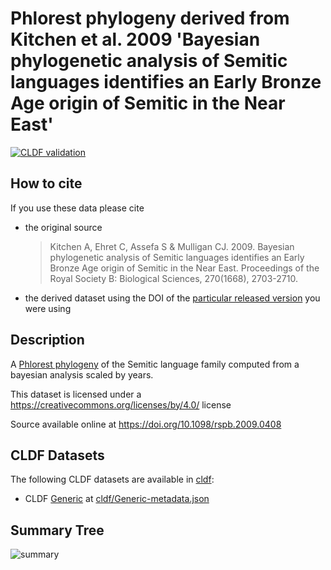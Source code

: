 # Phlorest phylogeny derived from Kitchen et al. 2009 'Bayesian phylogenetic analysis of Semitic languages identifies an Early Bronze Age origin of Semitic in the Near East'

[![CLDF validation](https://github.com/phlorest/kitchen_et_al2009/workflows/CLDF-validation/badge.svg)](https://github.com/phlorest/kitchen_et_al2009/actions?query=workflow%3ACLDF-validation)

## How to cite

If you use these data please cite
- the original source
  > Kitchen A, Ehret C, Assefa S & Mulligan CJ. 2009. Bayesian phylogenetic analysis of Semitic languages identifies an Early Bronze Age origin of Semitic in the Near East. Proceedings of the Royal Society B: Biological Sciences, 270(1668), 2703-2710.
- the derived dataset using the DOI of the [particular released version](../../releases/) you were using

## Description

A [Phlorest phylogeny](https://github.com/phlorest) of the Semitic language family computed from a bayesian analysis scaled by years.


This dataset is licensed under a https://creativecommons.org/licenses/by/4.0/ license

Source available online at https://doi.org/10.1098/rspb.2009.0408


## CLDF Datasets

The following CLDF datasets are available in [cldf](cldf):

- CLDF [Generic](https://github.com/cldf/cldf/tree/master/modules/Generic) at [cldf/Generic-metadata.json](cldf/Generic-metadata.json)

## Summary Tree

![summary](https://raw.githubusercontent.com/phlorest/kitchen_et_al2009/main/summary_tree.svg)